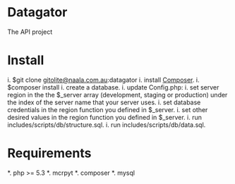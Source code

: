 Datagator
=========
The API project

Install
=======
i. $git clone gitolite@naala.com.au:datagator
i. install [Composer](https://getcomposer.org/).
i. $composer install
i. create a database.
i. update Config.php:
  i. set server region in the the $_server array (development, staging or production) under the index of the server name that your server uses.
  i. set database credentials in the region function you defined in $_server.
  i. set other desired values in the region function you defined in $_server.
i. run includes/scripts/db/structure.sql.
i. run includes/scripts/db/data.sql.

Requirements
============
*. php >= 5.3
*. mcrpyt
*. composer
*. mysql
